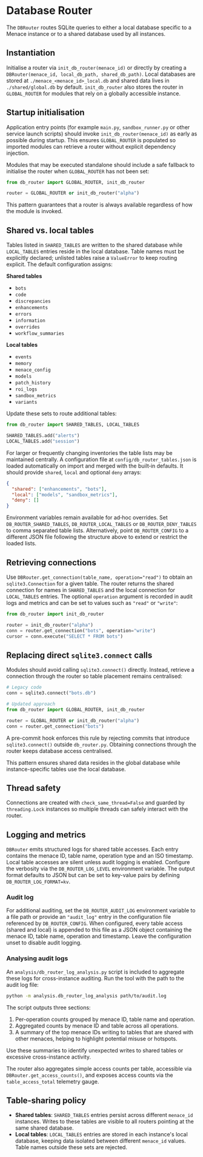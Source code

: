 # Database Router

The `DBRouter` routes SQLite queries to either a local database specific to a
Menace instance or to a shared database used by all instances.

## Instantiation

Initialise a router via `init_db_router(menace_id)` or directly by creating a
`DBRouter(menace_id, local_db_path, shared_db_path)`. Local databases are stored
at `./menace_<menace_id>_local.db` and shared data lives in `./shared/global.db`
by default. `init_db_router` also stores the router in `GLOBAL_ROUTER` for
modules that rely on a globally accessible instance.

## Startup initialisation

Application entry points (for example `main.py`, `sandbox_runner.py` or other
service launch scripts) should invoke `init_db_router(menace_id)` as early as
possible during startup. This ensures `GLOBAL_ROUTER` is populated so imported
modules can retrieve a router without explicit dependency injection.

Modules that may be executed standalone should include a safe fallback to
initialise the router when `GLOBAL_ROUTER` has not been set:

```python
from db_router import GLOBAL_ROUTER, init_db_router

router = GLOBAL_ROUTER or init_db_router("alpha")
```

This pattern guarantees that a router is always available regardless of how the
module is invoked.

## Shared vs. local tables

Tables listed in `SHARED_TABLES` are written to the shared database while
`LOCAL_TABLES` entries reside in the local database. Table names must be
explicitly declared; unlisted tables raise a `ValueError` to keep routing
explicit. The default configuration assigns:

**Shared tables**

- `bots`
- `code`
- `discrepancies`
- `enhancements`
- `errors`
- `information`
- `overrides`
- `workflow_summaries`

**Local tables**

- `events`
- `memory`
- `menace_config`
- `models`
- `patch_history`
- `roi_logs`
- `sandbox_metrics`
- `variants`

Update these sets to route additional tables:

```python
from db_router import SHARED_TABLES, LOCAL_TABLES

SHARED_TABLES.add("alerts")
LOCAL_TABLES.add("session")
```

For larger or frequently changing inventories the table lists may be maintained
centrally.  A configuration file at `config/db_router_tables.json` is loaded
automatically on import and merged with the built‑in defaults.  It should
provide `shared`, `local` and optional `deny` arrays:

```json
{
  "shared": ["enhancements", "bots"],
  "local": ["models", "sandbox_metrics"],
  "deny": []
}
```

Environment variables remain available for ad‑hoc overrides.  Set
`DB_ROUTER_SHARED_TABLES`, `DB_ROUTER_LOCAL_TABLES` or `DB_ROUTER_DENY_TABLES`
to comma separated table lists.  Alternatively, point `DB_ROUTER_CONFIG` to a
different JSON file following the structure above to extend or restrict the
loaded lists.

## Retrieving connections

Use `DBRouter.get_connection(table_name, operation="read")` to obtain an
`sqlite3.Connection` for a given table. The router returns the shared
connection for names in `SHARED_TABLES` and the local connection for
`LOCAL_TABLES` entries. The optional `operation` argument is recorded in audit
logs and metrics and can be set to values such as `"read"` or `"write"`:

```python
from db_router import init_db_router

router = init_db_router("alpha")
conn = router.get_connection("bots", operation="write")
cursor = conn.execute("SELECT * FROM bots")
```

## Replacing direct `sqlite3.connect` calls

Modules should avoid calling `sqlite3.connect()` directly. Instead, retrieve a
connection through the router so table placement remains centralised:

```python
# Legacy code
conn = sqlite3.connect("bots.db")

# Updated approach
from db_router import GLOBAL_ROUTER, init_db_router

router = GLOBAL_ROUTER or init_db_router("alpha")
conn = router.get_connection("bots")
```

A pre-commit hook enforces this rule by rejecting commits that introduce
`sqlite3.connect()` outside `db_router.py`.  Obtaining connections through the
router keeps database access centralised.

This pattern ensures shared data resides in the global database while
instance-specific tables use the local database.

## Thread safety

Connections are created with `check_same_thread=False` and guarded by
`threading.Lock` instances so multiple threads can safely interact with the
router.

## Logging and metrics

`DBRouter` emits structured logs for shared table accesses. Each entry contains
the menace ID, table name, operation type and an ISO timestamp. Local table
accesses are silent unless audit logging is enabled. Configure the verbosity via
the `DB_ROUTER_LOG_LEVEL` environment variable. The output format defaults to
JSON but can be set to key-value pairs by defining `DB_ROUTER_LOG_FORMAT=kv`.

### Audit log

For additional auditing, set the `DB_ROUTER_AUDIT_LOG` environment variable to a
file path or provide an `"audit_log"` entry in the configuration file referenced
by `DB_ROUTER_CONFIG`. When configured, every table access (shared and local) is
appended to this file as a JSON object containing the menace ID, table name,
operation and timestamp. Leave the configuration unset to disable audit
logging.

### Analysing audit logs

An `analysis/db_router_log_analysis.py` script is included to aggregate these
logs for cross-instance auditing.  Run the tool with the path to the audit log
file:

```bash
python -m analysis.db_router_log_analysis path/to/audit.log
```

The script outputs three sections:

1. Per-operation counts grouped by menace ID, table name and operation.
2. Aggregated counts by menace ID and table across all operations.
3. A summary of the top menace IDs writing to tables that are shared with other
   menaces, helping to highlight potential misuse or hotspots.

Use these summaries to identify unexpected writes to shared tables or excessive
cross-instance activity.

The router also aggregates simple access counts per table, accessible via
`DBRouter.get_access_counts()`, and exposes access counts via the
`table_access_total` telemetry gauge.

## Table‑sharing policy

- **Shared tables**: `SHARED_TABLES` entries persist across different
  `menace_id` instances. Writes to these tables are visible to all routers
  pointing at the same shared database.
- **Local tables**: `LOCAL_TABLES` entries are stored in each instance's local
  database, keeping data isolated between different `menace_id` values. Table
  names outside these sets are rejected.
